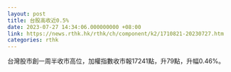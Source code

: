 ```yaml
---
layout: post
title: 台股高收近0.5%
date: 2023-07-27 14:34:06.000000000 +08:00
link: https://news.rthk.hk/rthk/ch/component/k2/1710821-20230727.htm
categories: rthk
---
```


台灣股市創一周半收市高位，加權指數收市報17241點，升79點，升幅0.46%。
